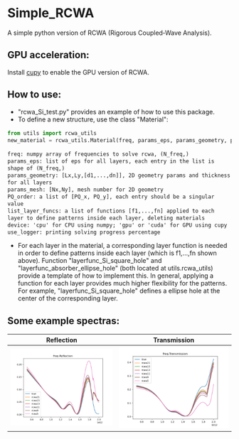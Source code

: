 # Simple_RCWA
A simple python version of RCWA (Rigorous Coupled‐Wave Analysis).


## GPU acceleration:
Install [cupy](https://cupy.dev/) to enable the GPU version of RCWA.


## How to use:
* "rcwa_Si_test.py" provides an example of how to use this package.
* To define a new structure, use the class "Material":
```python
from utils import rcwa_utils
new_material = rcwa_utils.Material(freq, params_eps, params_geometry, params_mesh, PQ_order, list_layer_funcs, device='cpu', use_logger=True)
```
    freq: numpy array of frequencies to solve rcwa, (N_freq,)
    params_eps: list of eps for all layers, each entry in the list is shape of (N_freq,)
    params_geometry: [Lx,Ly,[d1,...,dn]], 2D geometry params and thickness for all layers
    params_mesh: [Nx,Ny], mesh number for 2D geometry
    PQ_order: a list of [PQ_x, PQ_y], each entry should be a singular value
    list_layer_funcs: a list of functions [f1,...,fn] applied to each layer to define patterns inside each layer, deleting materials
    device: 'cpu' for CPU using numpy; 'gpu' or 'cuda' for GPU using cupy
    use_logger: printing solving progress percentage

* For each layer in the material, a corresponding layer function is needed in order to define patterns inside each layer (which is f1,...,fn shown above).
Function "layerfunc_Si_square_hole" and "layerfunc_absorber_ellipse_hole" (both located at utils.rcwa_utils) provide a template of how to implement this.
In general, applying a function for each layer provides much higher flexibility for the patterns. For example, "layerfunc_Si_square_hole" defines a ellipse
hole at the center of the corresponding layer.


## Some example spectras:

Reflection                |  Transmission
:-------------------------:|:-------------------------:
![](https://github.com/GuoyaoShen/AutoRCWA_Net/blob/main/Simple_RCWA/figs/R_absorber_ellipse.png)  |  ![](https://github.com/GuoyaoShen/AutoRCWA_Net/blob/main/Simple_RCWA/figs/T_absorber_ellipse.png)
